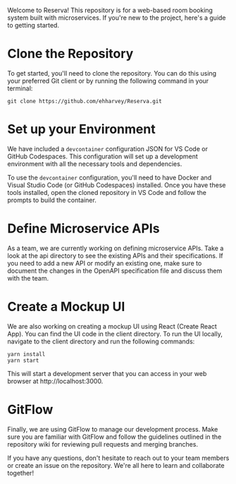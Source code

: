 Welcome to Reserva! This repository is for a web-based room booking system built with microservices. If you're new to the project, here's a guide to getting started.

# Clone the Repository
To get started, you'll need to clone the repository. You can do this using your preferred Git client or by running the following command in your terminal:

```
git clone https://github.com/ehharvey/Reserva.git
```

# Set up your Environment
We have included a `devcontainer` configuration JSON for VS Code or GitHub Codespaces. This configuration will set up a development environment with all the necessary tools and dependencies.

To use the `devcontainer` configuration, you'll need to have Docker and Visual Studio Code (or GitHub Codespaces) installed. Once you have these tools installed, open the cloned repository in VS Code and follow the prompts to build the container.

# Define Microservice APIs
As a team, we are currently working on defining microservice APIs. Take a look at the api directory to see the existing APIs and their specifications. If you need to add a new API or modify an existing one, make sure to document the changes in the OpenAPI specification file and discuss them with the team.

# Create a Mockup UI
We are also working on creating a mockup UI using React (Create React App). You can find the UI code in the client directory. To run the UI locally, navigate to the client directory and run the following commands:

```
yarn install
yarn start
```

This will start a development server that you can access in your web browser at http://localhost:3000.

# GitFlow
Finally, we are using GitFlow to manage our development process. Make sure you are familiar with GitFlow and follow the guidelines outlined in the repository wiki for reviewing pull requests and merging branches.

If you have any questions, don't hesitate to reach out to your team members or create an issue on the repository. We're all here to learn and collaborate together!
